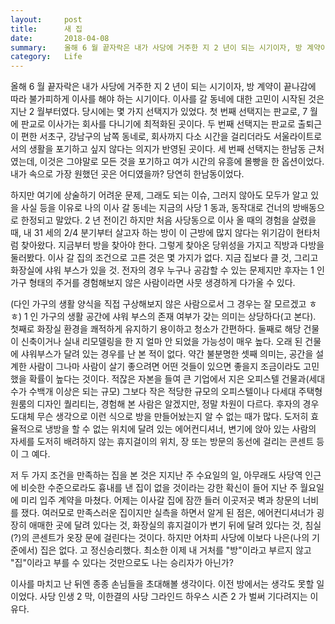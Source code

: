 ```yaml
---
layout:     post
title:      새 집
date:       2018-04-08
summary:    올해 6 월 끝자락은 내가 사당에 거주한 지 2 년이 되는 시기이자, 방 계약이 끝나감에 따라 불가피하게 이사를 해야 하는 시기이다. 이사를 갈 동네에 대한 고민이 시작된 것은 지난 2 월부터였다. 당시에는 몇 가지 선택지가 있었다. 첫 번째 선택지는 판교로, 7 월에 판교로 이사가는 회사를 다니기에 최적화된 곳이다. 두 번째 선택지는 판교로 출퇴근이 편한 서초구, 강남구의 남쪽 동네로, 회사까지 다소 시간을 걸리더라도 서울라이트로서의 생활을 포기하고 싶지 않다는 의지가 반영된 곳이다. 세 번째 선택지는 한남동 근처였는데, 이것은 그야말로 모든 것을 포기하고 여가 시간의 유흥에 몰빵을 한 옵션이었다. 내가 속으로 가장 원했던 곳은 어디였을까? 당연히 한남동이었다.
category:   Life
---
```


올해 6 월 끝자락은 내가 사당에 거주한 지 2 년이 되는 시기이자, 방 계약이 끝나감에 따라 불가피하게 이사를 해야 하는 시기이다. 이사를 갈 동네에 대한 고민이 시작된 것은 지난 2 월부터였다. 당시에는 몇 가지 선택지가 있었다. 첫 번째 선택지는 판교로, 7 월에 판교로 이사가는 회사를 다니기에 최적화된 곳이다. 두 번째 선택지는 판교로 출퇴근이 편한 서초구, 강남구의 남쪽 동네로, 회사까지 다소 시간을 걸리더라도 서울라이트로서의 생활을 포기하고 싶지 않다는 의지가 반영된 곳이다. 세 번째 선택지는 한남동 근처였는데, 이것은 그야말로 모든 것을 포기하고 여가 시간의 유흥에 몰빵을 한 옵션이었다. 내가 속으로 가장 원했던 곳은 어디였을까? 당연히 한남동이었다.

하지만 여기에 상술하기 어려운 문제, 그래도 되는 이슈, 그러지 않아도 모두가 알고 있을 사실 등을 이유로 나의 이사 갈 동네는 지금의 사당 1 동과, 동작대로 건너의 방배동으로 한정되고 말았다. 2 년 전이긴 하지만 처음 사당동으로 이사 올 때의 경험을 살렸을 때, 내 31 세의 2/4 분기부터 살고자 하는 방이 이 근방에 많지 않다는 위기감이 현타처럼 찾아왔다. 지금부터 방을 찾아야 한다. 그렇게 찾아온 당위성을 가지고 직방과 다방을 둘러봤다. 이사 갈 집의 조건으로 고른 것은 몇 가지가 없다. 지금 집보다 클 것, 그리고 화장실에 샤워 부스가 있을 것. 전자의 경우 누구나 공감할 수 있는 문제지만 후자는 1 인 가구 형태의 주거를 경험해보지 않은 사람이라면 사뭇 생경하게 다가올 수 있다.

(다인 가구의 생활 양식을 직접 구상해보지 않은 사람으로서 그 경우는 잘 모르겠고 ㅎㅎ) 1 인 가구의 생활 공간에 샤워 부스의 존재 여부가 갖는 의미는 상당하다(고 본다). 첫째로 화장실 환경을 쾌적하게 유지하기 용이하고 청소가 간편하다. 둘째로 해당 건물이 신축이거나 실내 리모델링을 한 지 얼마 안 되었을 가능성이 매우 높다. 오래 된 건물에 샤워부스가 달려 있는 경우를 난 본 적이 없다. 약간 불분명한 셋째 의미는, 공간을 설계한 사람이 그나마 사람이 살기 좋으려면 어떤 것들이 있으면 좋을지 조금이라도 고민했을 확률이 높다는 것이다. 적잖은 자본을 들여 큰 기업에서 지은 오피스텔 건물과(세대수가 수백개 이상은 되는 규모) 그보다 작은 적당한 규모의 오피스텔이나 다세대 주택형 원룸의 디자인 퀄리티는, 경험해 본 사람은 알겠지만, 정말 차원이 다르다. 후자의 경우 도대체 무슨 생각으로 이런 식으로 방을 만들어놨는지 알 수 없는 때가 많다. 도저히 효율적으로 냉방을 할 수 없는 위치에 달려 있는 에어컨디셔너, 변기에 앉아 있는 사람의 자세를 도저히 배려하지 않는 휴지걸이의 위치, 장 또는 방문의 동선에 걸리는 콘센트 등이 그 예다.

저 두 가지 조건을 만족하는 집을 본 것은 지지난 주 수요일의 일, 아무래도 사당역 인근에 비슷한 수준으로라도 흉내를 낸 집이 없을 것이라는 강한 확신이 들어 지난 주 월요일에 미리 입주 계약을 마쳤다. 어제는 이사갈 집에 잠깐 들러 이곳저곳 벽과 창문의 너비를 쟀다. 여러모로 만족스러운 집이지만 실측을 하면서 알게 된 점은, 에어컨디셔너가 굉장히 애매한 곳에 달려 있다는 것, 화장실의 휴지걸이가 변기 뒤에 달려 있다는 것, 침실(?)의 콘센트가 옷장 문에 걸린다는 것이다. 하지만 어차피 사당에 이보다 나은(나의 기준에서) 집은 없다. 고 정신승리했다. 최소한 이제 내 거처를 "방"이라고 부르지 않고 "집"이라고 부를 수 있다는 것만으로도 나는 승리자가 아닌가?

이사를 마치고 난 뒤엔 종종 손님들을 초대해볼 생각이다. 이전 방에서는 생각도 못할 일이었다. 사당 인생 2 막, 이한결의 사당 그라인드 하우스 시즌 2 가 벌써 기다려지는 이유다.

